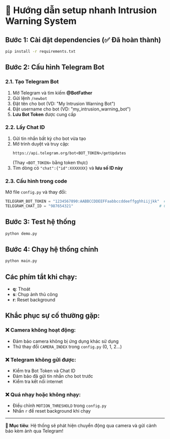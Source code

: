 # 🚀 Hướng dẫn setup nhanh Intrusion Warning System

## Bước 1: Cài đặt dependencies (✅ Đã hoàn thành)
```bash
pip install -r requirements.txt
```

## Bước 2: Cấu hình Telegram Bot

### 2.1. Tạo Telegram Bot
1. Mở Telegram và tìm kiếm **@BotFather**
2. Gửi lệnh `/newbot`
3. Đặt tên cho bot (VD: "My Intrusion Warning Bot")
4. Đặt username cho bot (VD: "my_intrusion_warning_bot")
5. **Lưu Bot Token** được cung cấp

### 2.2. Lấy Chat ID
1. Gửi tin nhắn bất kỳ cho bot vừa tạo
2. Mở trình duyệt và truy cập:
   ```
   https://api.telegram.org/bot<BOT_TOKEN>/getUpdates
   ```
   (Thay `<BOT_TOKEN>` bằng token thực)
3. Tìm dòng có `"chat":{"id":XXXXXXX}` và **lưu số ID này**

### 2.3. Cấu hình trong code
Mở file `config.py` và thay đổi:
```python
TELEGRAM_BOT_TOKEN = "1234567890:AABBCCDDEEFFaabbccddeeffgghhiijjkk"  # Bot Token từ BotFather
TELEGRAM_CHAT_ID = "987654321"                                      # Chat ID từ API
```

## Bước 3: Test hệ thống
```bash
python demo.py
```

## Bước 4: Chạy hệ thống chính
```bash
python main.py
```

## Các phím tắt khi chạy:
- **q**: Thoát
- **s**: Chụp ảnh thủ công
- **r**: Reset background

## Khắc phục sự cố thường gặp:

### ❌ Camera không hoạt động:
- Đảm bảo camera không bị ứng dụng khác sử dụng
- Thử thay đổi `CAMERA_INDEX` trong `config.py` (0, 1, 2...)

### ❌ Telegram không gửi được:
- Kiểm tra Bot Token và Chat ID
- Đảm bảo đã gửi tin nhắn cho bot trước
- Kiểm tra kết nối internet

### ❌ Quá nhạy hoặc không nhạy:
- Điều chỉnh `MOTION_THRESHOLD` trong `config.py`
- Nhấn `r` để reset background khi chạy

---

**🎯 Mục tiêu**: Hệ thống sẽ phát hiện chuyển động qua camera và gửi cảnh báo kèm ảnh qua Telegram!
